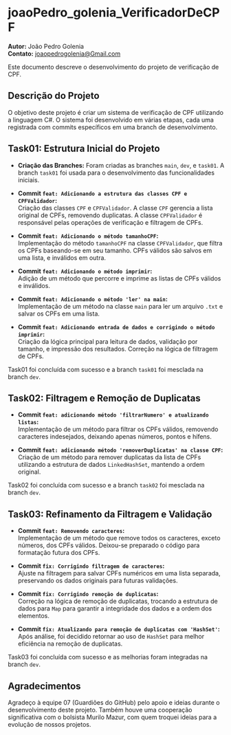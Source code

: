 # joaoPedro_golenia_VerificadorDeCPF

**Autor:** João Pedro Golenia  
**Contato:** joaopedrogolenia@Gmail.com

Este documento descreve o desenvolvimento do projeto de verificação de CPF.

## Descrição do Projeto

O objetivo deste projeto é criar um sistema de verificação de CPF utilizando a linguagem C#. O sistema foi desenvolvido em várias etapas, cada uma registrada com commits específicos em uma branch de desenvolvimento.

## Task01: Estrutura Inicial do Projeto

- **Criação das Branches:** Foram criadas as branches `main`, `dev`, e `task01`. A branch `task01` foi usada para o desenvolvimento das funcionalidades iniciais.

- **Commit `feat: Adicionando a estrutura das classes CPF e CPFValidador`:**  
  Criação das classes `CPF` e `CPFValidador`. A classe `CPF` gerencia a lista original de CPFs, removendo duplicatas. A classe `CPFValidador` é responsável pelas operações de verificação e filtragem de CPFs.

- **Commit `feat: Adicionando o método tamanhoCPF`:**  
  Implementação do método `tamanhoCPF` na classe `CPFValidador`, que filtra os CPFs baseando-se em seu tamanho. CPFs válidos são salvos em uma lista, e inválidos em outra.

- **Commit `feat: Adicionando o método imprimir`:**  
  Adição de um método que percorre e imprime as listas de CPFs válidos e inválidos.

- **Commit `feat: Adicionando o método 'ler' na main`:**  
  Implementação de um método na classe `main` para ler um arquivo `.txt` e salvar os CPFs em uma lista.

- **Commit `feat: Adicionando entrada de dados e corrigindo o método imprimir`:**  
  Criação da lógica principal para leitura de dados, validação por tamanho, e impressão dos resultados. Correção na lógica de filtragem de CPFs.

Task01 foi concluída com sucesso e a branch `task01` foi mesclada na branch `dev`.

## Task02: Filtragem e Remoção de Duplicatas

- **Commit `feat: adicionando método 'filtrarNumero' e atualizando listas`:**  
  Implementação de um método para filtrar os CPFs válidos, removendo caracteres indesejados, deixando apenas números, pontos e hífens.

- **Commit `feat: adicionando método 'removerDuplicatas' na classe CPF`:**  
  Criação de um método para remover duplicatas da lista de CPFs utilizando a estrutura de dados `LinkedHashSet`, mantendo a ordem original.

Task02 foi concluída com sucesso e a branch `task02` foi mesclada na branch `dev`.

## Task03: Refinamento da Filtragem e Validação

- **Commit `feat: Removendo caracteres`:**  
  Implementação de um método que remove todos os caracteres, exceto números, dos CPFs válidos. Deixou-se preparado o código para formatação futura dos CPFs.

- **Commit `fix: Corrigindo filtragem de caracteres`:**  
  Ajuste na filtragem para salvar CPFs numéricos em uma lista separada, preservando os dados originais para futuras validações.

- **Commit `fix: Corrigindo remoção de duplicatas`:**  
  Correção na lógica de remoção de duplicatas, trocando a estrutura de dados para `Map` para garantir a integridade dos dados e a ordem dos elementos.

- **Commit `fix: Atualizando para remoção de duplicatas com 'HashSet'`:**  
  Após análise, foi decidido retornar ao uso de `HashSet` para melhor eficiência na remoção de duplicatas.

Task03 foi concluída com sucesso e as melhorias foram integradas na branch `dev`.

## Agradecimentos

Agradeço à equipe 07 (Guardiões do GitHub) pelo apoio e ideias durante o desenvolvimento deste projeto. Também houve uma cooperação significativa com o bolsista Murilo Mazur, com quem troquei ideias para a evolução de nossos projetos.
